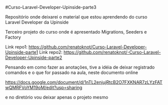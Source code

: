 #Curso-Laravel-Developer-Upinside-parte3

Repositório onde deixarei o material que estou aprendendo do curso Laravel Developer da Upinside

Terceiro projeto do curso onde é apresentado Migrations, Seeders e Factory

Link repo1: https://github.com/renatoknot/Curso-Laravel-Developer-Upinside-parte1 
Link repo2: https://github.com/renatoknot/-Curso-Laravel-Developer-Upinside-parte2

Pensando em como fazer as anotações, tive a idéia de deixar registrado comandos e o que for passado na aula, neste documento online

https://docs.google.com/document/d/1nTL2enjujRtcB2O7FXKNAR7zLYzFATwQMRFVoYM19oM/edit?usp=sharing

e no diretório vou deixar apenas o projeto mesmo
